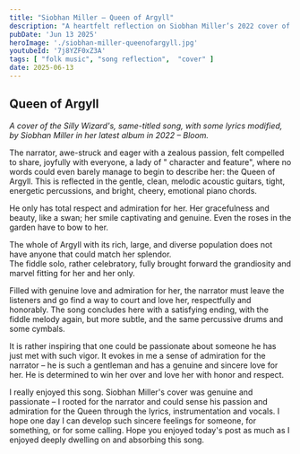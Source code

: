 ```yaml
---
title: "Siobhan Miller — Queen of Argyll"
description: "A heartfelt reflection on Siobhan Miller’s 2022 cover of 'Queen of Argyll,' exploring the narrator’s passionate admiration and the song’s bright, emotional instrumentation."
pubDate: 'Jun 13 2025'
heroImage: './siobhan-miller-queenofargyll.jpg'
youtubeId: '7j8YZF0xZ3A'
tags: [ "folk music", "song reflection",  "cover" ]
date: 2025-06-13
---
```


## Queen of Argyll

*A cover of the Silly Wizard's, same-titled song, with some lyrics modified, by Siobhan Miller in her latest album in
2022 – Bloom.*

The narrator, awe-struck and eager with a zealous passion, felt compelled to share, joyfully with everyone, a lady of "
character and feature", where no words could even barely manage to begin to describe her: the Queen of Argyll. This is
reflected in the gentle, clean, melodic acoustic guitars, tight, energetic percussions, and bright, cheery, emotional
piano chords.

He only has total respect and admiration for her. Her gracefulness and beauty, like a swan; her smile captivating and
genuine. Even the roses in the garden have to bow to her.

The whole of Argyll with its rich, large, and diverse population does not have anyone that could match her splendor.  
The fiddle solo, rather celebratory, fully brought forward the grandiosity and marvel fitting for her and her only.

Filled with genuine love and admiration for her, the narrator must leave the listeners and go find a way to court and
love her, respectfully and honorably. The song concludes here with a satisfying ending, with the fiddle melody again,
but more subtle, and the same percussive drums and some cymbals.

It is rather inspiring that one could be passionate about someone he has just met with such vigor. It evokes in me a
sense of admiration for the narrator – he is such a gentleman and has a genuine and sincere love for her. He is
determined to win her over and love her with honor and respect.

I really enjoyed this song. Siobhan Miller's cover was genuine and passionate – I rooted for the narrator and could
sense his passion and admiration for the Queen through the lyrics, instrumentation and vocals. I hope one day I can
develop such sincere feelings for someone, for something, or for some calling. Hope you enjoyed today's post as much as
I enjoyed deeply dwelling on and absorbing this song.


